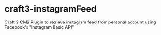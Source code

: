 # craft3-instagramFeed
Craft 3 CMS Plugin to retrieve instagram feed from personal account using Facebook's "Instagram Basic API"
